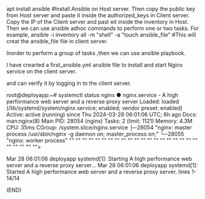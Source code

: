 apt install ansible #Install Ansible on Host server.
Then copy the public key from Host server and paste it inside the authorized_keys in Client server.
Copy the IP of the Client server and past eit inside the inventory in Host.
Then we can use ansible adhoc commands to perform one or two tasks.
For example,
ansible -i inventory all -m "shell" -a "touch ansible_file" #This will creat the ansible_file file in client server.

Inorder to perform a group of tasks ,then we can use ansible playbook.

I have crearted a first_ansible.yml ansible file to install and start Nginx service on the client server.

and can verify it by logging in to the client server.

root@deployapp:~# systemctl status nginx
● nginx.service - A high performance web server and a reverse proxy server
     Loaded: loaded (/lib/systemd/system/nginx.service; enabled; vendor preset: enabled)
     Active: active (running) since Thu 2024-03-28 06:01:06 UTC; 6h ago
       Docs: man:nginx(8)
   Main PID: 28054 (nginx)
      Tasks: 2 (limit: 1121)
     Memory: 4.3M
        CPU: 35ms
     CGroup: /system.slice/nginx.service
             ├─28054 "nginx: master process /usr/sbin/nginx -g daemon on; master_process on;"
             └─28055 "nginx: worker process" "" "" "" "" "" "" "" "" "" "" "" "" "" "" "" "" "" "" "" "" "" "" "" "" "">

Mar 28 06:01:06 deployapp systemd[1]: Starting A high performance web server and a reverse proxy server...
Mar 28 06:01:06 deployapp systemd[1]: Started A high performance web server and a reverse proxy server.
lines 1-14/14

(END)

